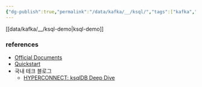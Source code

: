 ```yaml
---
{"dg-publish":true,"permalink":"/data/kafka/__/ksql/","tags":["kafka","ksql","confluent"],"dgHomeLink":true,"dgShowBacklinks":true,"dgShowLocalGraph":true,"dgEnableSearch":true,"dgLinkPreview":"ture","noteIcon":"","created":"2024-09-18T01:59:48.000+09:00"}
---
```



[[data/kafka/__/ksql-demo\|ksql-demo]]



### references
- [Official Documents](https://ksqldb.io/quickstart.html)
- [Quickstart](https://ksqldb.io/quickstart.html)
- 국내 테크 블로그
    - [HYPERCONNECT: ksqlDB Deep Dive](https://hyperconnect.github.io/2023/03/20/ksqldb-deepdive.html)
